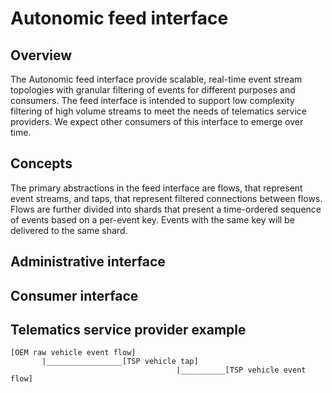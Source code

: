 # Autonomic feed interface

## Overview

The Autonomic feed interface provide scalable, real-time event stream topologies 
with granular filtering of events for different purposes and consumers. The feed 
interface is intended to support low complexity filtering of high volume streams 
to meet the needs of telematics service providers. We expect other consumers of
this interface to emerge over time. 

## Concepts

The primary abstractions in the feed interface are flows, that represent event 
streams, and taps, that represent filtered connections between flows. Flows are
further divided into shards that present a time-ordered sequence of events based
on a per-event key. Events with the same key will be delivered to the same shard.



## Administrative interface


## Consumer interface


## Telematics service provider example

    [OEM raw vehicle event flow]
           |_________________[TSP vehicle tap]
                                         |__________[TSP vehicle event flow]
 